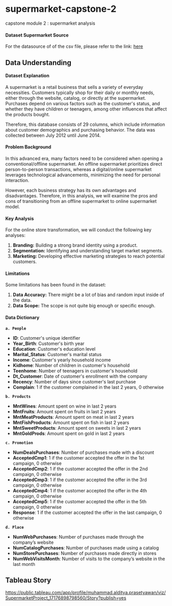 # supermarket-capstone-2
capstone module 2 : supermarket analysis

#### **Dataset Supermarket Source**
For the datasource of of the csv file, please refer to the link:
[here](https://drive.google.com/drive/folders/1WodnBbuYTvsF0-6HTuQABQ0KCS31lqbK)


## **Data Understanding**

#### **Dataset Explanation**

A supermarket is a retail business that sells a variety of everyday necessities. Customers typically shop for their daily or monthly needs, either through the website, catalog, or directly at the supermarket. Purchases depend on various factors such as the customer's status, and whether they have children or teenagers, among other influences that affect the products bought.

Therefore, this database consists of 29 columns, which include information about customer demographics and purchasing behavior. The data was collected between July 2012 until June 2014.

#### **Problem Background**

In this advanced era, many factors need to be considered when opening a conventional/offline supermarket. An offline supermarket prioritizes direct person-to-person transactions, whereas a digital/online supermarket leverages technological advancements, minimizing the need for personal interaction.

However, each business strategy has its own advantages and disadvantages. Therefore, in this analysis, we will examine the pros and cons of transitioning from an offline supermarket to online supermarket model.

#### **Key Analysis**

For the online store transformation, we will conduct the following key analyses:

1. **Branding:** Building a strong brand identity using a product.
2. **Segmentation:** Identifying and understanding target market segments.
3. **Marketing:** Developing effective marketing strategies to reach potential customers.

#### **Limitations**

Some limitations has been found in the dataset:

1. **Data Accuracy:** There might be a lot of bias and random input inside of the data.
2. **Data Scope:** The scope is not quite big enough or specific enough.

#### **Data Dictionary**

**`a. People`**
*	**ID**: Customer's unique identifier
*	**Year_Birth**: Customer's birth year
*	**Education**: Customer's education level
*	**Marital_Status**: Customer's marital status
*	**Income**: Customer's yearly household income
*	**Kidhome**: Number of children in customer's household
*	**Teenhome**: Number of teenagers in customer's household
*	**Dt_Customer**: Date of customer's enrollment with the company
*	**Recency**: Number of days since customer's last purchase
*	**Complain**: 1 if the customer complained in the last 2 years, 0 otherwise

**`b. Products`**
*	**MntWines**: Amount spent on wine in last 2 years
*	**MntFruits**: Amount spent on fruits in last 2 years
*	**MntMeatProducts**: Amount spent on meat in last 2 years
*	**MntFishProducts**: Amount spent on fish in last 2 years
*	**MntSweetProducts**: Amount spent on sweets in last 2 years
*	**MntGoldProds**: Amount spent on gold in last 2 years

**`c. Promotion`**
*	**NumDealsPurchases**: Number of purchases made with a discount
*	**AcceptedCmp1**: 1 if the customer accepted the offer in the 1st campaign, 0 otherwise
*	**AcceptedCmp2**: 1 if the customer accepted the offer in the 2nd campaign, 0 otherwise
*	**AcceptedCmp3**: 1 if the customer accepted the offer in the 3rd campaign, 0 otherwise
*	**AcceptedCmp4**: 1 if the customer accepted the offer in the 4th campaign, 0 otherwise
*	**AcceptedCmp5**: 1 if the customer accepted the offer in the 5th campaign, 0 otherwise
*	**Response**: 1 if the customer accepted the offer in the last campaign, 0 otherwise

**`d. Place`**
*	**NumWebPurchases**: Number of purchases made through the company’s website
*	**NumCatalogPurchases**: Number of purchases made using a catalog
*	**NumStorePurchases**: Number of purchases made directly in stores
*	**NumWebVisitsMonth**: Number of visits to the company’s website in the last month


## **Tableau Story**
https://public.tableau.com/app/profile/muhammad.alditya.prasetyawan/viz/SupermarketProject_17176898798560/Story?publish=yes
